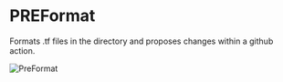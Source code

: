 # PREFormat

Formats .tf files in the directory and proposes changes 
within a github action.

![PreFormat](https://myoctocat.com/assets/images/base-octocat.svg)
